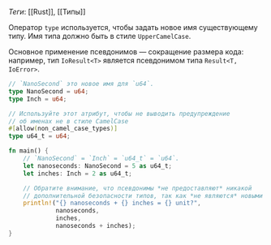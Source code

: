 
*Теги*: [[Rust]], [[Типы]]

Оператор `type` используется, чтобы задать новое имя существующему типу. Имя типа должно быть в стиле `UpperCamelCase`.

Основное применение псевдонимов — сокращение размера кода: например, тип `IoResult<T>` является псевдонимом типа `Result<T, IoError>`.

```rust
// `NanoSecond` это новое имя для `u64`.
type NanoSecond = u64;
type Inch = u64;

// Используйте этот атрибут, чтобы не выводить предупреждение
// об именах не в стиле CamelCase
#[allow(non_camel_case_types)]
type u64_t = u64;

fn main() {
    // `NanoSecond` = `Inch` = `u64_t` = `u64`.
    let nanoseconds: NanoSecond = 5 as u64_t;
    let inches: Inch = 2 as u64_t;

    // Обратите внимание, что псевдонимы *не предоставляют* никакой
    // дополнительной безопасности типов, так как *не являются* новыми типами
    println!("{} nanoseconds + {} inches = {} unit?",
             nanoseconds,
             inches,
             nanoseconds + inches);
}
```

```rust

```

```rust

```
